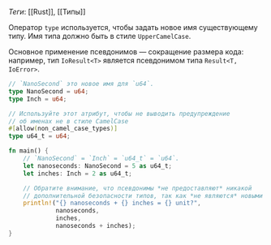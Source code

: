 
*Теги*: [[Rust]], [[Типы]]

Оператор `type` используется, чтобы задать новое имя существующему типу. Имя типа должно быть в стиле `UpperCamelCase`.

Основное применение псевдонимов — сокращение размера кода: например, тип `IoResult<T>` является псевдонимом типа `Result<T, IoError>`.

```rust
// `NanoSecond` это новое имя для `u64`.
type NanoSecond = u64;
type Inch = u64;

// Используйте этот атрибут, чтобы не выводить предупреждение
// об именах не в стиле CamelCase
#[allow(non_camel_case_types)]
type u64_t = u64;

fn main() {
    // `NanoSecond` = `Inch` = `u64_t` = `u64`.
    let nanoseconds: NanoSecond = 5 as u64_t;
    let inches: Inch = 2 as u64_t;

    // Обратите внимание, что псевдонимы *не предоставляют* никакой
    // дополнительной безопасности типов, так как *не являются* новыми типами
    println!("{} nanoseconds + {} inches = {} unit?",
             nanoseconds,
             inches,
             nanoseconds + inches);
}
```

```rust

```

```rust

```
